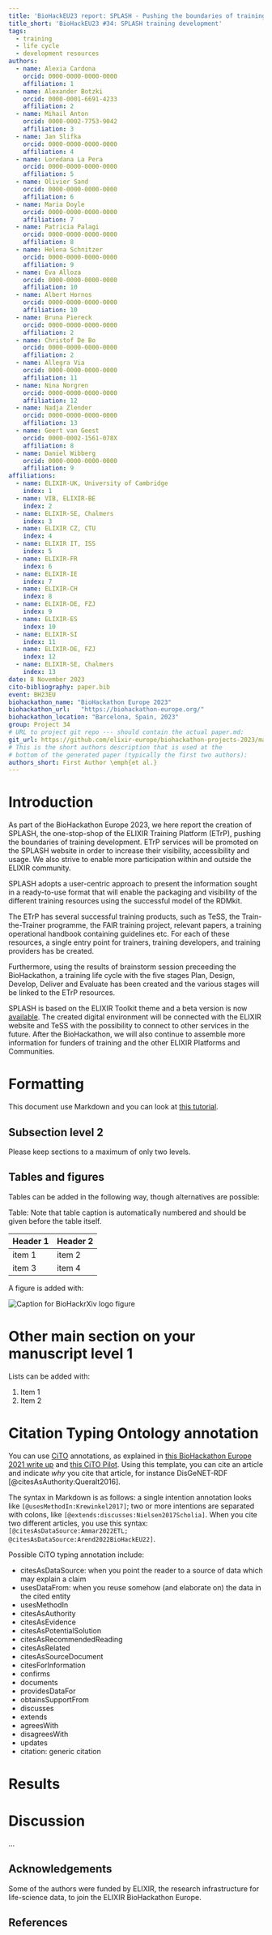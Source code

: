```yaml
---
title: 'BioHackEU23 report: SPLASH - Pushing the boundaries of training development'
title_short: 'BioHackEU23 #34: SPLASH training development'
tags:
  - training
  - life cycle
  - development resources
authors:
  - name: Alexia Cardona
    orcid: 0000-0000-0000-0000
    affiliation: 1
  - name: Alexander Botzki
    orcid: 0000-0001-6691-4233
    affiliation: 2
  - name: Mihail Anton
    orcid: 0000-0002-7753-9042
    affiliation: 3
  - name: Jan Slifka
    orcid: 0000-0000-0000-0000
    affiliation: 4
  - name: Loredana La Pera
    orcid: 0000-0000-0000-0000
    affiliation: 5
  - name: Olivier Sand
    orcid: 0000-0000-0000-0000
    affiliation: 6
  - name: Maria Doyle
    orcid: 0000-0000-0000-0000
    affiliation: 7
  - name: Patricia Palagi
    orcid: 0000-0000-0000-0000
    affiliation: 8
  - name: Helena Schnitzer
    orcid: 0000-0000-0000-0000
    affiliation: 9
  - name: Eva Alloza
    orcid: 0000-0000-0000-0000
    affiliation: 10
  - name: Albert Hornos
    orcid: 0000-0000-0000-0000
    affiliation: 10
  - name: Bruna Piereck
    orcid: 0000-0000-0000-0000
    affiliation: 2
  - name: Christof De Bo
    orcid: 0000-0000-0000-0000
    affiliation: 2
  - name: Allegra Via
    orcid: 0000-0000-0000-0000
    affiliation: 11
  - name: Nina Norgren
    orcid: 0000-0000-0000-0000
    affiliation: 12
  - name: Nadja Zlender
    orcid: 0000-0000-0000-0000
    affiliation: 13
  - name: Geert van Geest
    orcid: 0000-0002-1561-078X
    affiliation: 8
  - name: Daniel Wibberg
    orcid: 0000-0000-0000-0000
    affiliation: 9
affiliations:
  - name: ELIXIR-UK, University of Cambridge
    index: 1
  - name: VIB, ELIXIR-BE
    index: 2
  - name: ELIXIR-SE, Chalmers 
    index: 3
  - name: ELIXIR CZ, CTU 
    index: 4
  - name: ELIXIR IT, ISS 
    index: 5
  - name: ELIXIR-FR 
    index: 6
  - name: ELIXIR-IE 
    index: 7
  - name: ELIXIR-CH 
    index: 8
  - name: ELIXIR-DE, FZJ 
    index: 9
  - name: ELIXIR-ES 
    index: 10
  - name: ELIXIR-SI 
    index: 11
  - name: ELIXIR-DE, FZJ
    index: 12
  - name: ELIXIR-SE, Chalmers 
    index: 13
date: 8 November 2023
cito-bibliography: paper.bib
event: BH23EU
biohackathon_name: "BioHackathon Europe 2023"
biohackathon_url:   "https://biohackathon-europe.org/"
biohackathon_location: "Barcelona, Spain, 2023"
group: Project 34
# URL to project git repo --- should contain the actual paper.md:
git_url: https://github.com/elixir-europe/biohackathon-projects-2023/main/34/paper
# This is the short authors description that is used at the
# bottom of the generated paper (typically the first two authors):
authors_short: First Author \emph{et al.}
---
```


# Introduction

As part of the BioHackathon Europe 2023, we here report the creation of SPLASH, the one-stop-shop of the ELIXIR Training Platform (ETrP), pushing the boundaries of training development. ETrP services will be promoted on the SPLASH website in order to increase their visibility, accessibility and usage. We also strive to enable more participation within and outside the ELIXIR community.

SPLASH adopts a user-centric approach to present the information sought in a ready-to-use format that will enable the packaging and visibility of the different training resources using the successful model of the RDMkit. 

The ETrP has several successful training products, such as TeSS, the Train-the-Trainer programme, the FAIR training project, relevant papers, a training operational handbook containing guidelines etc. For each of these resources, a single entry point for trainers, training developers,  and training providers has be created.

Furthermore, using the results of brainstorm session preceeding the BioHackathon, a training life cycle with the five stages Plan, Design, Develop, Deliver and Evaluate has been created and the various stages will be linked to the ETrP resources.

SPLASH is based on the ELIXIR Toolkit theme and a beta version is now [available](https://elixir-europe-training.github.io/ELIXIR-Training-SPLASH/). The created digital environment will be connected with the ELIXIR website and TeSS with the possibility to connect to other services in the future. After the BioHackathon, we will also continue to assemble more information for funders of training and the other ELIXIR Platforms and Communities.

# Formatting

This document use Markdown and you can look at [this tutorial](https://www.markdowntutorial.com/).

## Subsection level 2

Please keep sections to a maximum of only two levels.

## Tables and figures

Tables can be added in the following way, though alternatives are possible:

Table: Note that table caption is automatically numbered and should be
given before the table itself.

| Header 1 | Header 2 |
| -------- | -------- |
| item 1 | item 2 |
| item 3 | item 4 |

A figure is added with:

![Caption for BioHackrXiv logo figure](./biohackrxiv.png)

# Other main section on your manuscript level 1

Lists can be added with:

1. Item 1
2. Item 2

# Citation Typing Ontology annotation

You can use [CiTO](http://purl.org/spar/cito/2018-02-12) annotations, as explained in [this BioHackathon Europe 2021 write up](https://raw.githubusercontent.com/biohackrxiv/bhxiv-metadata/main/doc/elixir_biohackathon2021/paper.md) and [this CiTO Pilot](https://www.biomedcentral.com/collections/cito).
Using this template, you can cite an article and indicate _why_ you cite that article, for instance DisGeNET-RDF [@citesAsAuthority:Queralt2016].

The syntax in Markdown is as follows: a single intention annotation looks like
`[@usesMethodIn:Krewinkel2017]`; two or more intentions are separated
with colons, like `[@extends:discusses:Nielsen2017Scholia]`. When you cite two
different articles, you use this syntax: `[@citesAsDataSource:Ammar2022ETL; @citesAsDataSource:Arend2022BioHackEU22]`.

Possible CiTO typing annotation include:

* citesAsDataSource: when you point the reader to a source of data which may explain a claim
* usesDataFrom: when you reuse somehow (and elaborate on) the data in the cited entity
* usesMethodIn
* citesAsAuthority
* citesAsEvidence
* citesAsPotentialSolution
* citesAsRecommendedReading
* citesAsRelated
* citesAsSourceDocument
* citesForInformation
* confirms
* documents
* providesDataFor
* obtainsSupportFrom
* discusses
* extends
* agreesWith
* disagreesWith
* updates
* citation: generic citation


# Results


# Discussion

...

## Acknowledgements

Some of the authors were funded by ELIXIR, the research infrastructure for life-science data, to join the ELIXIR BioHackathon Europe.

## References


